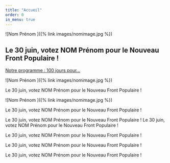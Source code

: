 ```yaml
---
title: "Accueil"
order: 0
in_menu: true
---
```

<section class="entete">
  <!-- Ci-dessous la photo de votre candidat·e -->
  ![Nom Prénom ]({% link images/nomimage.jpg %})

# Le 30 juin, votez NOM Prénom pour le Nouveau Front Populaire !

  <a href="">Notre programme : 100 jours pour…</a>

</section>

<section class="entete">
  <!-- Ci-dessous la photo de votre candidat·e -->
  ![Nom Prénom ]({% link images/nomimage.jpg %})

Le 30 juin, votez NOM Prénom pour le Nouveau Front Populaire !



</section>

<section class="entete">
  <!-- Ci-dessous la photo de votre candidat·e -->
  ![Nom Prénom ]({% link images/nomimage.jpg %})

Le 30 juin, votez NOM Prénom pour le Nouveau Front Populaire !

Le 30 juin, votez NOM Prénom pour le Nouveau Front Populaire !
Le 30 juin, votez NOM Prénom pour le Nouveau Front Populaire !

Le 30 juin, votez NOM Prénom pour le Nouveau Front Populaire !

Le 30 juin, votez NOM Prénom pour le Nouveau Front Populaire !

Le 30 juin, votez NOM Prénom pour le Nouveau Front Populaire !


</section> 
